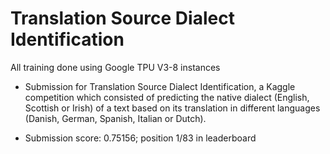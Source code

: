 # Translation Source Dialect Identification

All training done using Google TPU V3-8 instances

* Submission for Translation Source Dialect Identification, a Kaggle competition which consisted of predicting the native dialect (English, Scottish or Irish) of a text
based on its translation in different languages (Danish, German, Spanish, Italian or Dutch).

* Submission score: 0.75156; position 1/83 in leaderboard
